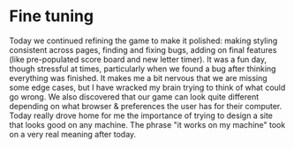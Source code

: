 # Fine tuning

Today we continued refining the game to make it polished: making styling consistent across pages, finding and fixing bugs, adding on final features (like pre-populated score board and new letter timer). It was a fun day, though stressful at times, particularly when we found a bug after thinking everything was finished. It makes me a bit nervous that we are missing some edge cases, but I have wracked my brain trying to think of what could go wrong. We also discovered that our game can look quite different depending on what browser & preferences the user has for their computer. Today really drove home for me the importance of trying to design a site that looks good on any machine. The phrase "it works on my machine" took on a very real meaning after today.
